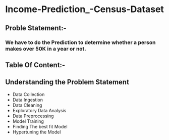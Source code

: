 # Income-Prediction_-Census-Dataset
## Proble Statement:-
### We have to do the Prediction to determine whether a person makes over 50K in a year or not.
## Table Of Content:-
## Understanding the Problem Statement
- Data Collection
- Data Ingestion
- Data Cleaning
- Exploratory Data Analysis
- Data Preprocessing
- Model Training
- Finding The best fit Model
- Hypertuning the Model
